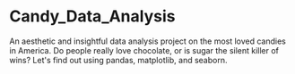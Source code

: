 # Candy_Data_Analysis
An aesthetic and insightful data analysis project on the most loved candies in America. Do people really love chocolate, or is sugar the silent killer of wins? Let's find out using pandas, matplotlib, and seaborn.

